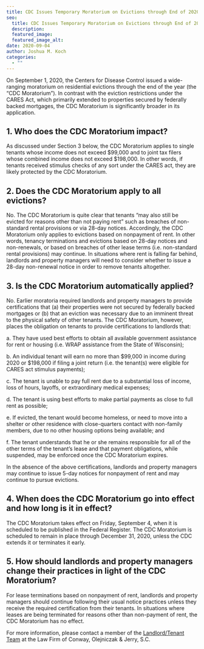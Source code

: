 ```yaml
---
title: CDC Issues Temporary Moratorium on Evictions through End of 2020
seo:
  title: CDC Issues Temporary Moratorium on Evictions through End of 2020
  description: 
  featured_image: 
  featured_image_alt: 
date: 2020-09-04
author: Joshua M. Koch
categories:
  - ""
---
```


On September 1, 2020, the Centers for Disease Control issued a wide-ranging moratorium on residential evictions through the end of the year (the “CDC Moratorium”). In contrast with the eviction restrictions under the CARES Act, which primarily extended to properties secured by federally backed mortgages, the CDC Moratorium is significantly broader in its application.

## 1. Who does the CDC Moratorium impact?

As discussed under Section 3 below, the CDC Moratorium applies to single tenants whose income does not exceed $99,000 and to joint tax filers whose combined income does not exceed $198,000. In other words, if tenants received stimulus checks of any sort under the CARES act, they are likely protected by the CDC Moratorium.

## 2. Does the CDC Moratorium apply to all evictions?

No. The CDC Moratorium is quite clear that tenants “may also still be evicted for reasons other than not paying rent” such as breaches of non-standard rental provisions or via 28-day notices. Accordingly, the CDC Moratorium only applies to evictions based on nonpayment of rent. In other words, tenancy terminations and evictions based on 28-day notices and non-renewals, or based on breaches of other lease terms (i.e. non-standard rental provisions) may continue. In situations where rent is falling far behind, landlords and property managers will need to consider whether to issue a 28-day non-renewal notice in order to remove tenants altogether.  

## 3. Is the CDC Moratorium automatically applied?

No. Earlier moratoria required landlords and property managers to provide certifications that (a) their properties were not secured by federally backed mortgages or (b) that an eviction was necessary due to an imminent threat to the physical safety of other tenants. The CDC Moratorium, however, places the obligation on tenants to provide certifications to landlords that:

a. They have used best efforts to obtain all available government assistance for rent or housing (i.e. WRAP assistance from the State of Wisconsin);

b. An individual tenant will earn no more than $99,000 in income during 2020 or $198,000 if filing a joint return (i.e. the tenant(s) were eligible for CARES act stimulus payments);

c. The tenant is unable to pay full rent due to a substantial loss of income, loss of hours, layoffs, or extraordinary medical expenses;

d. The tenant is using best efforts to make partial payments as close to full rent as possible;

e. If evicted, the tenant would become homeless, or need to move into a shelter or other residence with close-quarters contact with non-family members, due to no other housing options being available; and

f. The tenant understands that he or she remains responsible for all of the other terms of the tenant’s lease and that payment obligations, while suspended, may be enforced once the CDC Moratorium expires.

In the absence of the above certifications, landlords and property managers may continue to issue 5-day notices for nonpayment of rent and may continue to pursue evictions.

## 4. When does the CDC Moratorium go into effect and how long is it in effect?

The CDC Moratorium takes effect on Friday, September 4, when it is scheduled to be published in the Federal Register.  The CDC Moratorium is scheduled to remain in place through December 31, 2020, unless the CDC extends it or terminates it early.

## 5. How should landlords and property managers change their practices in light of the CDC Moratorium?

For lease terminations based on nonpayment of rent, landlords and property managers should continue following their usual notice practices unless they receive the required certification from their tenants. In situations where leases are being terminated for reasons other than non-payment of rent, the CDC Moratorium has no effect.

For more information, please contact a member of the [Landlord/Tenant Team](/practice-areas/landlord-tenant-law/) at the Law Firm of Conway, Olejniczak & Jerry, S.C.